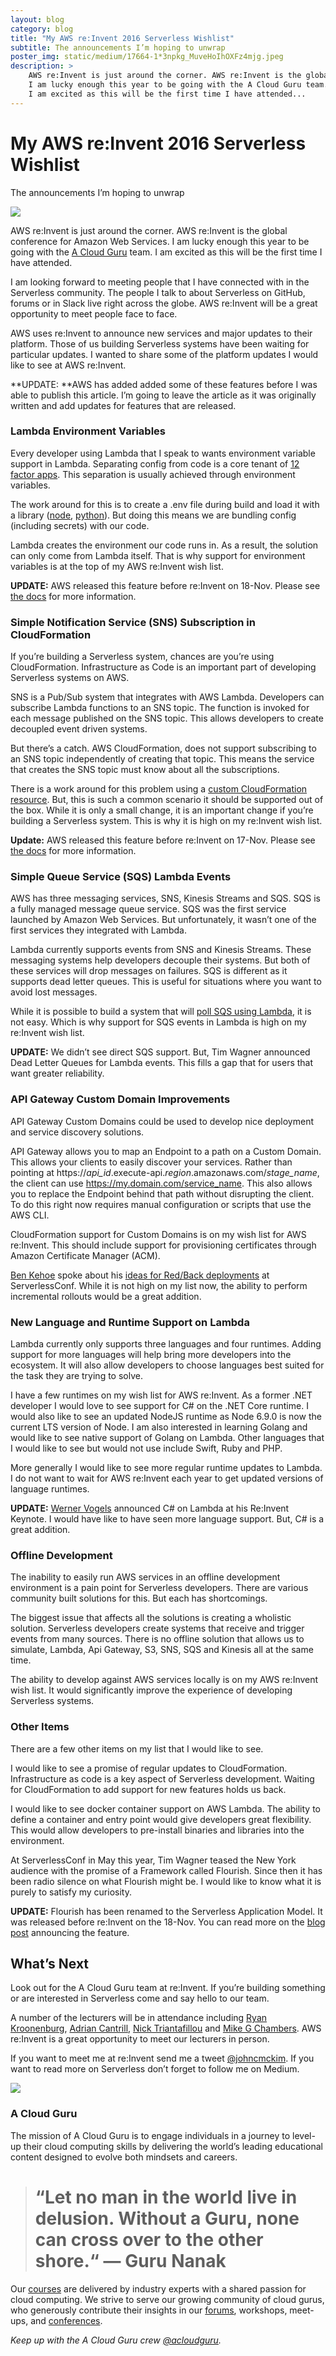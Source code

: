 ```yaml
---
layout: blog
category: blog
title: "My AWS re:Invent 2016 Serverless Wishlist"
subtitle: The announcements I’m hoping to unwrap
poster_img: static/medium/17664-1*3npkg_MuveHoIhOXFz4mjg.jpeg
description: >
    AWS re:Invent is just around the corner. AWS re:Invent is the global conference for Amazon Web Services.
    I am lucky enough this year to be going with the A Cloud Guru team.
    I am excited as this will be the first time I have attended...
---
```


# My AWS re:Invent 2016 Serverless Wishlist

The announcements I’m hoping to unwrap

![](/static/medium/17664-1*3npkg_MuveHoIhOXFz4mjg.jpeg)

AWS re:Invent is just around the corner. AWS re:Invent is the global conference for Amazon Web Services. I am lucky enough this year to be going with the [A Cloud Guru](https://acloud.guru) team. I am excited as this will be the first time I have attended.

I am looking forward to meeting people that I have connected with in the Serverless community. The people I talk to about Serverless on GitHub, forums or in Slack live right across the globe. AWS re:Invent will be a great opportunity to meet people face to face.

AWS uses re:Invent to announce new services and major updates to their platform. Those of us building Serverless systems have been waiting for particular updates. I wanted to share some of the platform updates I would like to see at AWS re:Invent.

**UPDATE: **AWS has added added some of these features before I was able to publish this article. I’m going to leave the article as it was originally written and add updates for features that are released.

### Lambda Environment Variables

Every developer using Lambda that I speak to wants environment variable support in Lambda. Separating config from code is a core tenant of [12 factor apps](https://12factor.net/config). This separation is usually achieved through environment variables.

The work around for this is to create a .env file during build and load it with a library ([node](https://www.npmjs.com/package/dotenv), [python](https://github.com/theskumar/python-dotenv)). But doing this means we are bundling config (including secrets) with our code.

Lambda creates the environment our code runs in. As a result, the solution can only come from Lambda itself. That is why support for environment variables is at the top of my AWS re:Invent wish list.

**UPDATE:** AWS released this feature before re:Invent on 18-Nov. Please see [the docs](http://docs.aws.amazon.com/lambda/latest/dg/env_variables.html) for more information.

### Simple Notification Service (SNS) Subscription in CloudFormation

If you’re building a Serverless system, chances are you’re using CloudFormation. Infrastructure as Code is an important part of developing Serverless systems on AWS.

SNS is a Pub/Sub system that integrates with AWS Lambda. Developers can subscribe Lambda functions to an SNS topic. The function is invoked for each message published on the SNS topic. This allows developers to create decoupled event driven systems.

But there’s a catch. AWS CloudFormation, does not support subscribing to an SNS topic independently of creating that topic. This means the service that creates the SNS topic must know about all the subscriptions.

There is a work around for this problem using a [custom CloudFormation resource](https://gist.github.com/martinssipenko/4d7b48a3d6a6751e7464). But, this is such a common scenario it should be supported out of the box. While it is only a small change, it is an important change if you’re building a Serverless system. This is why it is high on my re:Invent wish list.

**Update:** AWS released this feature before re:Invent on 17-Nov. Please see [the docs](http://docs.aws.amazon.com/AWSCloudFormation/latest/UserGuide/aws-resource-sns-subscription.html) for more information.

### Simple Queue Service (SQS) Lambda Events

AWS has three messaging services, SNS, Kinesis Streams and SQS. SQS is a fully managed message queue service. SQS was the first service launched by Amazon Web Services. But unfortunately, it wasn’t one of the first services they integrated with Lambda.

Lambda currently supports events from SNS and Kinesis Streams. These messaging systems help developers decouple their systems. But both of these services will drop messages on failures. SQS is different as it supports dead letter queues. This is useful for situations where you want to avoid lost messages.

While it is possible to build a system that will [poll SQS using Lambda](http://theburningmonk.com/2016/09/aws-lambda-use-recursive-function-to-process-sqs-messages-part-2/), it is not easy. Which is why support for SQS events in Lambda is high on my re:Invent wish list.

**UPDATE:** We didn’t see direct SQS support. But, Tim Wagner announced Dead Letter Queues for Lambda events. This fills a gap that for users that want greater reliability.

### API Gateway Custom Domain Improvements

API Gateway Custom Domains could be used to develop nice deployment and service discovery solutions.

API Gateway allows you to map an Endpoint to a path on a Custom Domain. This allows your clients to easily discover your services. Rather than pointing at https://*api_id*.execute-api.*region*.amazonaws.com/*stage_name*, the client can use https://my.domain.com/service_name. This also allows you to replace the Endpoint behind that path without disrupting the client. To do this right now requires manual configuration or scripts that use the AWS CLI.

CloudFormation support for Custom Domains is on my wish list for AWS re:Invent. This should include support for provisioning certificates through Amazon Certificate Manager (ACM).

[Ben Kehoe](https://medium.com/@ben11kehoe) spoke about his [ideas for Red/Back deployments](https://youtu.be/rsh6eKc1tVM?t=27m35s) at ServerlessConf. While it is not high on my list now, the ability to perform incremental rollouts would be a great addition.

### New Language and Runtime Support on Lambda

Lambda currently only supports three languages and four runtimes. Adding support for more languages will help bring more developers into the ecosystem. It will also allow developers to choose languages best suited for the task they are trying to solve.

I have a few runtimes on my wish list for AWS re:Invent. As a former .NET developer I would love to see support for C# on the .NET Core runtime. I would also like to see an updated NodeJS runtime as Node 6.9.0 is now the current LTS version of Node. I am also interested in learning Golang and would like to see native support of Golang on Lambda. Other languages that I would like to see but would not use include Swift, Ruby and PHP.

More generally I would like to see more regular runtime updates to Lambda. I do not want to wait for AWS re:Invent each year to get updated versions of language runtimes.

**UPDATE:** [Werner Vogels](https://medium.com/@Werner) announced C# on Lambda at his Re:Invent Keynote. I would have like to have seen more language support. But, C# is a great addition.

### Offline Development

The inability to easily run AWS services in an offline development environment is a pain point for Serverless developers. There are various community built solutions for this. But each has shortcomings.

The biggest issue that affects all the solutions is creating a wholistic solution. Serverless developers create systems that receive and trigger events from many sources. There is no offline solution that allows us to simulate, Lambda, Api Gateway, S3, SNS, SQS and Kinesis all at the same time.

The ability to develop against AWS services locally is on my AWS re:Invent wish list. It would significantly improve the experience of developing Serverless systems.

### Other Items

There are a few other items on my list that I would like to see.

I would like to see a promise of regular updates to CloudFormation. Infrastructure as code is a key aspect of Serverless development. Waiting for CloudFormation to add support for new features holds us back.

I would like to see docker container support on AWS Lambda. The ability to define a container and entry point would give developers great flexibility. This would allow developers to pre-install binaries and libraries into the environment.

At ServerlessConf in May this year, Tim Wagner teased the New York audience with the promise of a Framework called Flourish. Since then it has been radio silence on what Flourish might be. I would like to know what it is purely to satisfy my curiosity.

**UPDATE:** Flourish has been renamed to the Serverless Application Model. It was released before re:Invent on the 18-Nov. You can read more on the [blog post](https://aws.amazon.com/blogs/compute/introducing-simplified-serverless-application-deplyoment-and-management/) announcing the feature.

## What’s Next

Look out for the A Cloud Guru team at re:Invent. If you’re building something or are interested in Serverless come and say hello to our team.

A number of the lecturers will be in attendance including [Ryan Kroonenburg](https://twitter.com/KroonenburgRyan), [Adrian Cantrill](https://twitter.com/adriancantrill), [Nick Triantafillou](https://twitter.com/xelfer) and [Mike G Chambers](https://twitter.com/mikegchambers). AWS re:Invent is a great opportunity to meet our lecturers in person.

If you want to meet me at re:Invent send me a tweet [@johncmckim](https://twitter.com/johncmckim). If you want to read more on Serverless don’t forget to follow me on Medium.

![](/static/medium/2000-1*4SAJI2W8hInwwRCn7R8a6A.png)

### A Cloud Guru

The mission of A Cloud Guru is to engage individuals in a journey to level-up their cloud computing skills by delivering the world’s leading educational content designed to evolve both mindsets and careers.
> # “Let no man in the world live in delusion. Without a Guru, none can cross over to the other shore.“ — Guru Nanak

Our [courses](https://acloud.guru/courses) are delivered by industry experts with a shared passion for cloud computing. We strive to serve our growing community of cloud gurus, who generously contribute their insights in our [forums](https://acloud.guru/forums/home), workshops, meet-ups, and [conferences](https://acloud.guru/serverless).

*Keep up with the A Cloud Guru crew [@acloudguru](https://twitter.com/acloudguru).*
